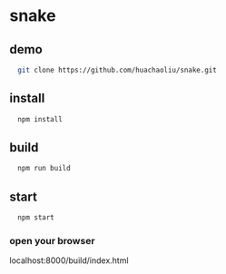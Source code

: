# snake

## demo
```bash
  git clone https://github.com/huachaoliu/snake.git
```

## install
```bash 
  npm install
```

## build
```bash 
  npm run build
```

## start
```bash 
  npm start
```

### open your browser
localhost:8000/build/index.html